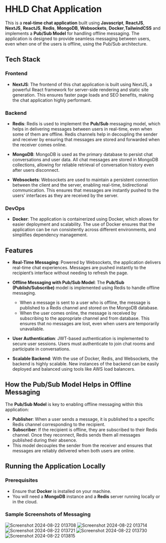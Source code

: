# HHLD Chat Application

This is a **real-time chat application** built using **Javascript**, **ReactJS**, **NextJS**, **ReactJS**, **Redis**, **MongoDB**, **Websockets**, **Docker**,**TailwindCSS** and implements a **Pub/Sub Model** for handling offline messaging. The application is designed to provide seamless messaging between users, even when one of the users is offline, using the Pub/Sub architecture.

## Tech Stack

### Frontend
- **NextJS**: The frontend of this chat application is built using NextJS, a powerful React framework for server-side rendering and static site generation. This ensures faster page loads and SEO benefits, making the chat application highly performant.

### Backend
- **Redis**: Redis is used to implement the **Pub/Sub** messaging model, which helps in delivering messages between users in real-time, even when some of them are offline. Redis channels help in decoupling the sender and receiver by ensuring that messages are stored and forwarded when the receiver comes online.

- **MongoDB**: MongoDB is used as the primary database to persist chat conversations and user data. All chat messages are stored in MongoDB collections, allowing for reliable retrieval of conversation history even after users disconnect.

- **Websockets**: Websockets are used to maintain a persistent connection between the client and the server, enabling real-time, bidirectional communication. This ensures that messages are instantly pushed to the users' interfaces as they are received by the server.

### DevOps
- **Docker**: The application is containerized using Docker, which allows for easier deployment and scalability. The use of Docker ensures that the application can be run consistently across different environments, and simplifies dependency management.

## Features

- **Real-Time Messaging**: Powered by Websockets, the application delivers real-time chat experiences. Messages are pushed instantly to the recipient’s interface without needing to refresh the page.

- **Offline Messaging with Pub/Sub Model**: The **Pub/Sub (Publish/Subscribe)** model is implemented using Redis to handle offline messaging. 
  - When a message is sent to a user who is offline, the message is published to a Redis channel and stored on the MongoDB database.
  - When the user comes online, the message is received by subscribing to the appropriate channel and from database. This ensures that no messages are lost, even when users are temporarily unavailable.

- **User Authentication**: JWT-based authentication is implemented to secure user sessions. Users must authenticate to join chat rooms and participate in conversations.

- **Scalable Backend**: With the use of Docker, Redis, and Websockets, the backend is highly scalable. New instances of the backend can be easily deployed and balanced using tools like AWS load balancers.

## How the Pub/Sub Model Helps in Offline Messaging

The **Pub/Sub Model** is key to enabling offline messaging within this application:
- **Publisher**: When a user sends a message, it is published to a specific Redis channel corresponding to the recipient.
- **Subscriber**: If the recipient is offline, they are subscribed to their Redis channel. Once they reconnect, Redis sends them all messages published during their absence.
- This model decouples the sender from the receiver and ensures that messages are reliably delivered when both users are online.

## Running the Application Locally

### Prerequisites
- Ensure that **Docker** is installed on your machine.
- You will need a **MongoDB** instance and a **Redis** server running locally or in the cloud.

### Sample Screenshots of Messaging

![Screenshot 2024-08-22 013708](https://github.com/user-attachments/assets/24bc8701-a5ac-43d2-8d6b-1f9ba3f15591)
![Screenshot 2024-08-22 013714](https://github.com/user-attachments/assets/0111d751-323a-4e5d-bcf1-3a007e2c7867)
![Screenshot 2024-08-22 013721](https://github.com/user-attachments/assets/4e40476a-8b3c-49f1-bec9-d73c4fa4c5b3)
![Screenshot 2024-08-22 013730](https://github.com/user-attachments/assets/283ec735-9eef-4fec-a9ac-f57f747164ca)
![Screenshot 2024-08-22 013815](https://github.com/user-attachments/assets/17f34ca0-ce84-4d17-9c46-0f8d25b16bd9)


